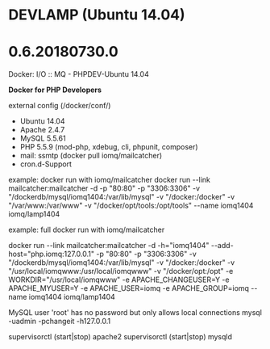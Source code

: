 # DEVLAMP (Ubuntu 14.04)
# 0.6.20180730.0

Docker: I/O :: MQ - PHPDEV-Ubuntu 14.04

**Docker for PHP Developers**

external config (/docker/conf/)

* Ubuntu 14.04
* Apache 2.4.7
* MySQL 5.5.61
* PHP 5.5.9 (mod-php, xdebug, cli, phpunit, composer)
* mail: ssmtp (docker pull iomq/mailcatcher)
* cron.d-Support


example: docker run with iomq/mailcatcher
docker run --link mailcatcher:mailcatcher -d -p "80:80" -p "3306:3306" -v "/dockerdb/mysql/iomq1404:/var/lib/mysql" -v "/docker:/docker" -v "/var/www:/var/www" -v "/docker/opt/tools:/opt/tools" --name iomq1404 iomq/lamp1404


example: full docker run with iomq/mailcatcher

docker run --link mailcatcher:mailcatcher -d -h="iomq1404" --add-host="php.iomq:127.0.0.1" -p "80:80" -p "3306:3306" -v "/dockerdb/mysql/iomq1404:/var/lib/mysql" -v "/docker:/docker" -v "/usr/local/iomqwww:/usr/local/iomqwww" -v "/docker/opt:/opt" -e WORKDIR="/usr/local/iomqwww" -e APACHE_CHANGEUSER=Y -e APACHE_MYUSER=Y -e APACHE_USER=iomq -e APACHE_GROUP=iomq --name iomq1404 iomq/lamp1404


MySQL user 'root' has no password but only allows local connections
mysql -uadmin -pchangeit -h127.0.0.1

supervisorctl (start|stop) apache2
supervisorctl (start|stop) mysqld
